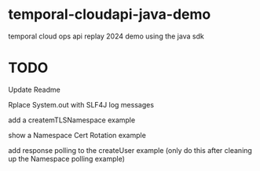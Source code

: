 # temporal-cloudapi-java-demo
temporal cloud ops api replay 2024 demo using the java sdk

# TODO
Update Readme

Rplace System.out with SLF4J log messages

add a createmTLSNamespace example

show a Namespace Cert Rotation example

add response polling to the createUser example (only do this after cleaning up the Namespace polling example)